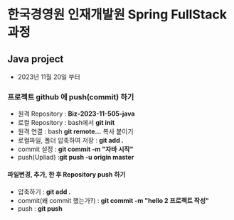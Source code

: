 # 한국경영원 인재개발원 Spring FullStack 과정

## Java project
- 2023년 11월 20일 부터

### 프로젝트 github 에 push(commit) 하기
- 원격 Repository : **Biz-2023-11-505-java**
- 로컬 Repository : bash에서 **git init**
- 원격 연결 : bash **git remote...** 복사 붙이기
- 로컬파일, 폴더 압축하여 저장 : **git add .**
- commit 설정 : **git commit -m "자바 시작"**
- push(Upliad) :**git push -u origin master**

#### 파일변경, 추가, 한 후 Repository push 하기
- 압축하기 : **git add .**
- commit(왜 commit 했는가?) : **git commit -m "hello 2 프로젝트 작성"**
- push : **git push**
